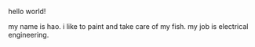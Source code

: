 hello world!

my name is hao.
i like to paint and take care of my fish.
my job is electrical engineering.